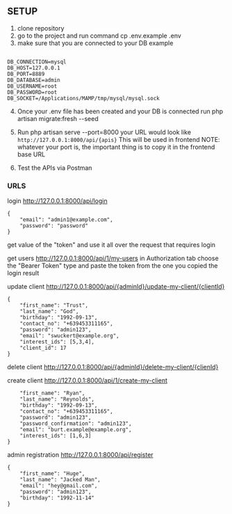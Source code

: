 ## SETUP

1. clone repository
2. go to the project and run command cp .env.example .env 
3. make sure that you are connected to your DB
example
```

DB_CONNECTION=mysql
DB_HOST=127.0.0.1
DB_PORT=8889
DB_DATABASE=admin
DB_USERNAME=root
DB_PASSWORD=root
DB_SOCKET=/Applications/MAMP/tmp/mysql/mysql.sock

```
4. Once your .env file has been created and your DB is connected
run php artisan migrate:fresh --seed 

5. Run php artisan serve --port=8000
your URL would look like ```http://127.0.0.1:8000/api/{apis}```
This will be used in frontend
NOTE: whatever your port is, the important thing is to copy it in the frontend base URL

6. Test the APIs via Postman

### URLS

login
http://127.0.0.1:8000/api/login

```
{
    "email": "admin1@example.com",
    "password": "password"
}
```

get value of the "token"
and use it all over the request that requires login


get users
http://127.0.0.1:8000/api/1/my-users
in Authorization tab
choose the "Bearer Token" type
and paste the token from the one you copied the login result

update client 
http://127.0.0.1:8000/api/{adminId}/update-my-client/{clientId}
```
{
    "first_name": "Trust",
    "last_name": "God",
    "birthday": "1992-09-13",
    "contact_no": "+639453311165",
    "password": "admin123",
    "email": "swuckert@example.org",
    "interest_ids": [5,3,4],
    "client_id": 17
}

```

delete client 
http://127.0.0.1:8000/api/{adminId}/delete-my-client/{clienId}

create client
http://127.0.0.1:8000/api/1/create-my-client
```{
    "first_name": "Ryan",
    "last_name": "Reynolds",
    "birthday": "1992-09-13",
    "contact_no": "+639453311165",
    "password": "admin123",
    "password_confirmation": "admin123",
    "email": "burt.example@example.org",
    "interest_ids": [1,6,3]
}
```




admin registration
http://127.0.0.1:8000/api/register
```
{
    "first_name": "Huge",
    "last_name": "Jacked Man",
    "email": "hey@gmail.com",
    "password": "admin123",
    "birthday": "1992-11-14"
}

```